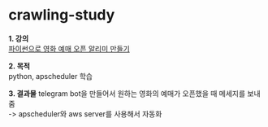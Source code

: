 # crawling-study

       
**1. 강의**   
[파이썬으로 영화 예매 오픈 알리미 만들기](https://www.inflearn.com/course/%EC%98%81%ED%99%94%EC%98%88%EB%A7%A4-%ED%8C%8C%EC%9D%B4%EC%8D%AC/dashboard)      


**2. 목적**    
python, apscheduler 학습


**3. 결과물**
telegram bot을 만들어서 원하는 영화의 예매가 오픈했을 때 메세지를 보내줌      
-> apscheduler와 aws server를 사용해서 자동화
